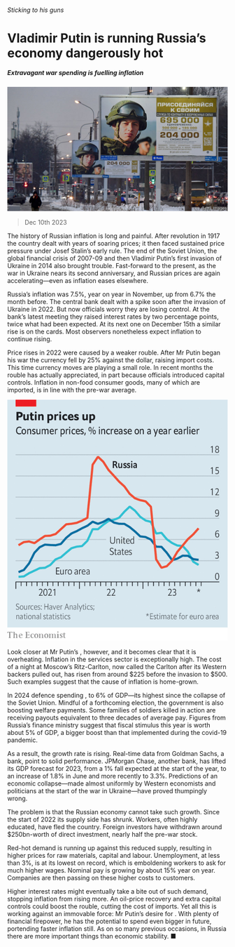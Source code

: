 ###### Sticking to his guns

# Vladimir Putin is running Russia’s economy dangerously hot 

##### Extravagant war spending is fuelling inflation 

![image](images/20231216_FNP502.jpg) 

> Dec 10th 2023 

The history of Russian inflation is long and painful. After revolution in 1917 the country dealt with years of soaring prices; it then faced sustained price pressure under Josef Stalin’s early rule. The end of the Soviet Union, the global financial crisis of 2007-09 and then Vladimir Putin’s first invasion of Ukraine in 2014 also brought trouble. Fast-forward to the present, as the war in Ukraine nears its second anniversary, and Russian prices are again accelerating—even as inflation eases elsewhere.


Russia’s inflation was 7.5%, year on year in November, up from 6.7% the month before. The central bank dealt with a spike soon after the invasion of Ukraine in 2022. But now officials worry they are losing control. At the bank’s latest meeting they raised interest rates by two percentage points, twice what had been expected. At its next one on December 15th a similar rise is on the cards. Most observers nonetheless expect inflation to continue rising. 

Price rises in 2022 were caused by a weaker rouble. After Mr Putin began his war the currency fell by 25% against the dollar, raising import costs. This time currency moves are playing a small role. In recent months the rouble has actually appreciated, in part because officials introduced capital controls. Inflation in non-food consumer goods, many of which are imported, is in line with the pre-war average. 

![image](images/20231216_FNC660.png) 


Look closer at Mr Putin’s , however, and it becomes clear that it is overheating. Inflation in the services sector is exceptionally high. The cost of a night at Moscow’s Ritz-Carlton, now called the Carlton after its Western backers pulled out, has risen from around $225 before the invasion to $500. Such examples suggest that the cause of inflation is home-grown. 

In 2024 defence spending , to 6% of GDP—its highest since the collapse of the Soviet Union. Mindful of a forthcoming election, the government is also boosting welfare payments. Some families of soldiers killed in action are receiving payouts equivalent to three decades of average pay. Figures from Russia’s finance ministry suggest that fiscal stimulus this year is worth about 5% of GDP, a bigger boost than that implemented during the covid-19 pandemic. 

As a result, the growth rate is rising. Real-time data from Goldman Sachs, a bank, point to solid performance. JPMorgan Chase, another bank, has lifted its GDP forecast for 2023, from a 1% fall expected at the start of the year, to an increase of 1.8% in June and more recently to 3.3%. Predictions of an economic collapse—made almost uniformly by Western economists and politicians at the start of the war in Ukraine—have proved thumpingly wrong. 

The problem is that the Russian economy cannot take such growth. Since the start of 2022 its supply side has shrunk. Workers, often highly educated, have fled the country. Foreign investors have withdrawn around $250bn-worth of direct investment, nearly half the pre-war stock. 

Red-hot demand is running up against this reduced supply, resulting in higher prices for raw materials, capital and labour. Unemployment, at less than 3%, is at its lowest on record, which is emboldening workers to ask for much higher wages. Nominal pay is growing by about 15% year on year. Companies are then passing on these higher costs to customers.

Higher interest rates might eventually take a bite out of such demand, stopping inflation from rising more. An oil-price recovery and extra capital controls could boost the rouble, cutting the cost of imports. Yet all this is working against an immovable force: Mr Putin’s desire for . With plenty of financial firepower, he has the potential to spend even bigger in future, portending faster inflation still. As on so many previous occasions, in Russia there are more important things than economic stability. ■


